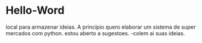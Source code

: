 # Hello-Word
local para armazenar ideias. A princípio quero elaborar um sistema de super mercados com python.
estou aberto a sugestoes.
-colem ai suas ideias.
